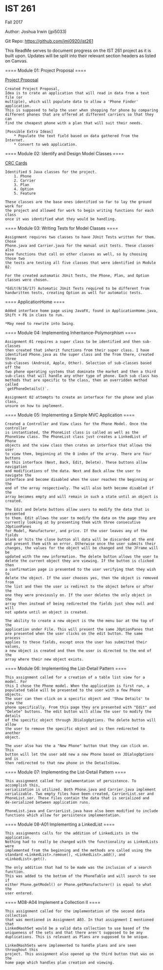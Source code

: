 # IST 261

Fall 2017

Author: Joshua Irwin (jpi5033)

Git Repo: https://github.com/jmi0920/ist261

This ReadMe serves to document progress on the IST 261 project as it is built upon.
Updates will be split into their relevant section headers as listed on Canvas.

==== Module 01: Project Proposal ====

[Project Proposal](https://drive.google.com/file/d/0B66X1gId2oGROXlfSXYzRkhuTkE/view?usp=sharing)

    Created Project Proposal,
    Idea is to crate an application that will read in data from a text file (or
    multiple), which will populate data to allow a 'Phone Finder' application.
    This is supposed to help the user when shopping for phone by comparing 
    different phones that are offered at different carriers so that they can 
    find the cheapest phone with a plan that will suit their needs.

    [Possible Extra Ideas]
        * Populate the text field based on data gathered from the Internet.
        * Convert to web application.

====  Module 02: Identify and Design Model Classes ====

[CRC Cards](https://drive.google.com/file/d/0B66X1gId2oGROVlvV0hTb2IxUEk/view?usp=sharing)

    Identified 5 Java classes for the project.
        1. Phone
        2. Carrier
        3. Plan
        4. Option
        5. Feature

    These classes are the base ones identified so far to lay the ground work for
    the project and allowed for work to begin writing functions for each class
    once it was identified what they would be handling.

====  Module 03: Writing Tests for Model Classes ====

    Assignment requires two classes to have JUnit Tests written for them. Chose 
    Phone.java and Carrier.java for the manual unit tests. These classes also 
    have functions that call on other classes as well, so by choosing those two
    the tests are testing all five classes that were identified in Module 02.

    For the created automatic JUnit Tests, the Phone, Plan, and Option
    classes were chosen.

    *Edit(9/16/17) Automatic JUnit Tests required to be different from 
    handwritten tests, creating Option as well for automatic tests.

==== ApplicationHome ====

    Added interface home page using JavaFX, found in ApplicationHome.java,
    Shift + F6 in class to run.

    *May need to rewrite into Swing.

====  Module 04: Implementing Inheritance-Polymorphism ====
 
    Assignment 01 requires a super class to be identified and then sub-classes
    then created that inherit functions from their super class. I have 
    identified Phone.java as the super class and the from there, created three
    sub-classes (Android, Apple, Other). Selection of sub-classes based off the 
    two phone operating systems that dominate the market and then a third 
    sub-class that will handle any other type of phone. Each sub class has
    methods that are specific to the class, then an overridden method called 
    `getPhoneDetails()`. 

    Assignment 02 attempts to create an interface for the phone and plan class,
    unsure on how to implement.

====  Module 05:  Implementing a Simple MVC Application ====

    Created a Controller and View class for the Phone Model. Once the controller
    is instantiated, the PhoneList class is called as well as the
    PhoneView class. The PhoneList class just creates a LinkedList of Phone
    objects and the view class then crates an interface that allows the user
    to view them, beginning at the 0 index of the array. There are four buttons
    on this interface (Next, Back, Edit, Delete). These buttons allow navigation
    and modifications of the data. Next and Back allow the user to navigate the
    interface and become disabled when the user reaches the beginning or the 
    end of the array respectively. The will also both become disabled if the 
    array becomes empty and will remain in such a state until an object is 
    created.

    The Edit and Delete buttons allow users to modify the data that is presented
    to them. Edit allows the user to modify the data on the page they are 
    currently looking at by presenting them with three consecutive JOptionPanes
    for Model, Manufacturer, and price. If the user leaves any of the fields
    blank or hits the close button all data will be discarded at the end
    and present them with an error. Otherwise once the user submits their 
    changes, the values for the object will be changed and the JFrame will be 
    updated with the new information. The delete button allows the user to 
    delete the current object they are viewing. If the button is clicked then
    a confirmation page is presented to the user verifying that they wish to 
    delete the object. If the user chooses yes, then the object is removed from
    the list and then the user is redirect to the object before or after the
    one they were previously on. If the user deletes the only object in the 
    array then instead of being redirected the fields just show null and will
    not update until an object is created.

    The ability to create a new object is the the menu bar at the top of the
    application under File. This will present the same JOptionPanes that
    are presented when the user clicks on the edit button. The same process
    applies to these fields, except once the user has submitted their values,
    a new object is created and then the user is directed to the end of the
    array where their new object exists.

====  Module 06:  Implementing the List-Detail Pattern ====

    This assignment called for a creation of a table list view for a model. For
    this I chose the Phone model. When the application is first run, a 
    populated table will be presented to the user with a few Phone objects.
    The user can then click on a specific object and 'Show Details' to view the
    phone specifically. From this page they are presented with "Edit" and 
    "Delete" buttons. The edit button will allow the user to modify the details
    of the specific object through JDialogOptions. The delete button will allow
    the user to remove the specific object and is then redirected to another 
    object. 

    The user also has the a "New Phone" button that they can click on. This 
    button will let the user add new a new Phone based on JDialogOptions and is
    then redirected to that new phone in the DetailsView.

====  Module 07:  Implementing the List-Detail Pattern ====

    This assignment called for implementation of persistence. To accomplish this,
    serialization is utilized. Both Phone.java and Carrier.java implement 
    serializable. Two empty files have been created, CarrierList.ser and 
    PhoneList.ser. These files contain the data that is serialized and 
    de-serialized between application runs.

    PhoneList.java and CarrierList.java have also been modified to include 
    functions which allow for persistence implementation.

====  Module 08-A01 Implementing a LinkedList ====

    This assignments calls for the addition of LinkedLists in the application.
    Nothing had to really be changed with the functionality as LinkedLists were
    implemented from the beginning and the methods are called using the
    standard <LinkedList>.remove(), <LinkedList>.add(), and <LinkedList>.get().

    The only addition that had to be made was the inclusion of a search function.
    This was added to the bottom of the PhoneTable and will search to see if
    either Phone.getModel() or Phone.getManufacturer() is equal to what the 
    user entered.

====  M08-A04 Implement a Collection II ====
    
    This assignment called for the implementation of the second data collection
    that was mentioned in Assignment A03. In that assignment I mentioned that
    LinkedHashSet would be a valid data collection to use based of the 
    uniqueness of the sets and that there aren't supposed to be any 
    duplications. This is relevant as Plans are supposed to be unique.

    LinkedHashSets were implemented to handle plans and are seen throughout this
    project. This assignment also opened up the third button that was on the 
    home page which handles plan creation and viewing.